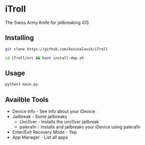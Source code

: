 # iTroll
The Swiss Army Knife for jailbreaking iOS

## Installing
```bash
git clone https://github.com/kevinalavik/iTroll
```
```bash
cd iTroll/src && bash install-dep.sh 
```

## Usage 
```bash
python3 main.py
```

## Availble Tools
- Device Info - See info about your iDevice
- Jailbreak - Some jailbreaks
  - Unc0ver - Installs the unc0ver jailbreak
  - palera1n - Installs and jailbreaks your iDevice using palera1n
- Enter/Exit Recovery Mode - Yep
- App Manager - List all apps
